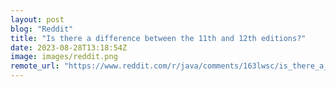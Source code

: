 ```yaml
---
layout: post
blog: "Reddit"
title: "Is there a difference between the 11th and 12th editions?"
date: 2023-08-28T13:18:54Z
image: images/reddit.png
remote_url: "https://www.reddit.com/r/java/comments/163lwsc/is_there_a_difference_between_the_11th_and_12th/"
---
```

